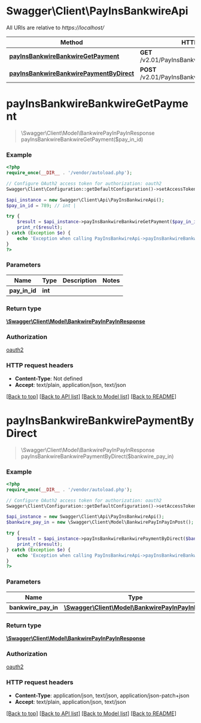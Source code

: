 # Swagger\Client\PayInsBankwireApi

All URIs are relative to *https://localhost/*

Method | HTTP request | Description
------------- | ------------- | -------------
[**payInsBankwireBankwireGetPayment**](PayInsBankwireApi.md#payInsBankwireBankwireGetPayment) | **GET** /v2.01/PayInsBankwire/payments/{PayInId} | 
[**payInsBankwireBankwirePaymentByDirect**](PayInsBankwireApi.md#payInsBankwireBankwirePaymentByDirect) | **POST** /v2.01/PayInsBankwire/payments/direct | 


# **payInsBankwireBankwireGetPayment**
> \Swagger\Client\Model\BankwirePayInPayInResponse payInsBankwireBankwireGetPayment($pay_in_id)



### Example
```php
<?php
require_once(__DIR__ . '/vendor/autoload.php');

// Configure OAuth2 access token for authorization: oauth2
Swagger\Client\Configuration::getDefaultConfiguration()->setAccessToken('YOUR_ACCESS_TOKEN');

$api_instance = new Swagger\Client\Api\PayInsBankwireApi();
$pay_in_id = 789; // int | 

try {
    $result = $api_instance->payInsBankwireBankwireGetPayment($pay_in_id);
    print_r($result);
} catch (Exception $e) {
    echo 'Exception when calling PayInsBankwireApi->payInsBankwireBankwireGetPayment: ', $e->getMessage(), PHP_EOL;
}
?>
```

### Parameters

Name | Type | Description  | Notes
------------- | ------------- | ------------- | -------------
 **pay_in_id** | **int**|  |

### Return type

[**\Swagger\Client\Model\BankwirePayInPayInResponse**](../Model/BankwirePayInPayInResponse.md)

### Authorization

[oauth2](../../README.md#oauth2)

### HTTP request headers

 - **Content-Type**: Not defined
 - **Accept**: text/plain, application/json, text/json

[[Back to top]](#) [[Back to API list]](../../README.md#documentation-for-api-endpoints) [[Back to Model list]](../../README.md#documentation-for-models) [[Back to README]](../../README.md)

# **payInsBankwireBankwirePaymentByDirect**
> \Swagger\Client\Model\BankwirePayInPayInResponse payInsBankwireBankwirePaymentByDirect($bankwire_pay_in)



### Example
```php
<?php
require_once(__DIR__ . '/vendor/autoload.php');

// Configure OAuth2 access token for authorization: oauth2
Swagger\Client\Configuration::getDefaultConfiguration()->setAccessToken('YOUR_ACCESS_TOKEN');

$api_instance = new Swagger\Client\Api\PayInsBankwireApi();
$bankwire_pay_in = new \Swagger\Client\Model\BankwirePayInPayInPost(); // \Swagger\Client\Model\BankwirePayInPayInPost | 

try {
    $result = $api_instance->payInsBankwireBankwirePaymentByDirect($bankwire_pay_in);
    print_r($result);
} catch (Exception $e) {
    echo 'Exception when calling PayInsBankwireApi->payInsBankwireBankwirePaymentByDirect: ', $e->getMessage(), PHP_EOL;
}
?>
```

### Parameters

Name | Type | Description  | Notes
------------- | ------------- | ------------- | -------------
 **bankwire_pay_in** | [**\Swagger\Client\Model\BankwirePayInPayInPost**](../Model/\Swagger\Client\Model\BankwirePayInPayInPost.md)|  | [optional]

### Return type

[**\Swagger\Client\Model\BankwirePayInPayInResponse**](../Model/BankwirePayInPayInResponse.md)

### Authorization

[oauth2](../../README.md#oauth2)

### HTTP request headers

 - **Content-Type**: application/json, text/json, application/json-patch+json
 - **Accept**: text/plain, application/json, text/json

[[Back to top]](#) [[Back to API list]](../../README.md#documentation-for-api-endpoints) [[Back to Model list]](../../README.md#documentation-for-models) [[Back to README]](../../README.md)

